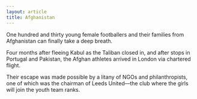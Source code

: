 ```yaml
---
layout: article
title: Afghanistan
---
```


One hundred and thirty young female footballers and their families from Afghanistan can finally take a deep breath.

Four months after fleeing Kabul as the Taliban closed in, and after stops in Portugal and Pakistan, the Afghan athletes arrived in London via chartered flight.

Their escape was made possible by a litany of NGOs and philanthropists, one of which was the chairman of Leeds United––the club where the girls will join the youth team ranks.

